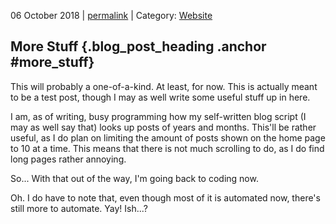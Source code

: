 <p class="date">06 October 2018 | <a href="<!-- PERMALINK -->" title="<!-- PERMALINKTITLE -->">permalink</a> | Category: <a href="<!-- CATEGORYLINK -->" title="<!-- CATEGORYTITLE -->">Website</a></p>

## More Stuff {.blog_post_heading .anchor #more_stuff}

This will probably a one-of-a-kind. At least, for now. This is actually meant to
be a test post, though I may as well write some useful stuff up in here.

I am, as of writing, busy programming how my self-written blog script (I may as
well say that) looks up posts of years and months. This'll be rather useful, as
I do plan on limiting the amount of posts shown on the home page to 10 at a time.
This means that there is not much scrolling to do, as I do find long pages rather
annoying.

So... With that out of the way, I'm going back to coding now.

Oh. I do have to note that, even though most of it is automated now, there's
still more to automate. Yay! Ish...?